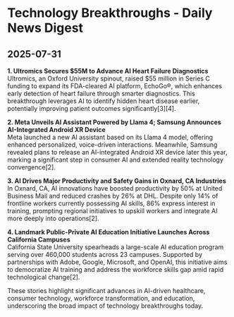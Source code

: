 # Technology Breakthroughs - Daily News Digest  
## 2025-07-31

**1. Ultromics Secures $55M to Advance AI Heart Failure Diagnostics**  
Ultromics, an Oxford University spinout, raised $55 million in Series C funding to expand its FDA-cleared AI platform, EchoGo®, which enhances early detection of heart failure through smarter diagnostics. This breakthrough leverages AI to identify hidden heart disease earlier, potentially improving patient outcomes significantly[3][4].

**2. Meta Unveils AI Assistant Powered by Llama 4; Samsung Announces AI-Integrated Android XR Device**  
Meta launched a new AI assistant based on its Llama 4 model, offering enhanced personalized, voice-driven interactions. Meanwhile, Samsung revealed plans to release an AI-integrated Android XR device later this year, marking a significant step in consumer AI and extended reality technology convergence[2].

**3. AI Drives Major Productivity and Safety Gains in Oxnard, CA Industries**  
In Oxnard, CA, AI innovations have boosted productivity by 50% at United Business Mail and reduced crashes by 26% at DHL. Despite only 14% of frontline workers currently possessing AI skills, 86% express interest in training, prompting regional initiatives to upskill workers and integrate AI more deeply into operations[2].

**4. Landmark Public-Private AI Education Initiative Launches Across California Campuses**  
California State University spearheads a large-scale AI education program serving over 460,000 students across 23 campuses. Supported by partnerships with Adobe, Google, Microsoft, and OpenAI, this initiative aims to democratize AI training and address the workforce skills gap amid rapid technological change[2].

These stories highlight significant advances in AI-driven healthcare, consumer technology, workforce transformation, and education, underscoring the broad impact of technology breakthroughs today.